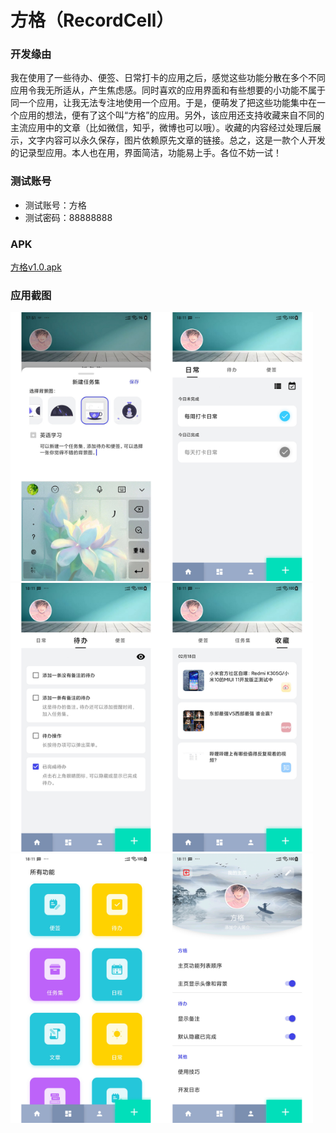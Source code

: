 # 方格（RecordCell）

### 开发缘由

我在使用了一些待办、便签、日常打卡的应用之后，感觉这些功能分散在多个不同应用令我无所适从，产生焦虑感。同时喜欢的应用界面和有些想要的小功能不属于同一个应用，让我无法专注地使用一个应用。于是，便萌发了把这些功能集中在一个应用的想法，便有了这个叫“方格”的应用。另外，该应用还支持收藏来自不同的主流应用中的文章（比如微信，知乎，微博也可以哦）。收藏的内容经过处理后展示，文字内容可以永久保存，图片依赖原先文章的链接。总之，这是一款个人开发的记录型应用。本人也在用，界面简洁，功能易上手。各位不妨一试！

### 测试账号

- 测试账号：方格
- 测试密码：88888888

### APK

[方格v1.0.apk](\app\build\outputs\apk\debug\方格v1.0.apk)

### 应用截图

<img src="assets/方格截图 (1).jpg" width="48%" style="float:left;">

<img src="assets/方格截图 (2).jpg" width="48%">

<img src="assets/方格截图 (3).jpg" width="48%" style="float:left;" />

<img src="assets/方格截图 (4).jpg" width="48%" />

<img src="assets/方格截图 (5).jpg" width="48%" style="float:left;" />

<img src="assets/方格截图 (6).jpg" width="48%" />